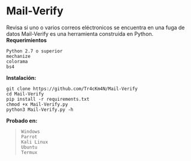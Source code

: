 # Mail-Verify

Revisa si uno o varios  correos eléctronicos se encuentra en una fuga de datos
Mail-Verify es una herramienta construida en Python.
**Requerimientos**

    Python 2.7 o superior
    mechanize
    colorama
    bs4
**Instalación:**

    git clone https://github.com/Tr4cKm4N/Mail-Verify
    cd Mail-Verify
    pip install -r requirements.txt
    chmod +x Mail-Verify.py
    python3 Mail-Verify.py -h
**Probado en:**
>     Windows
>     Parrot
>     Kali Linux
>     Ubuntu
>     Termux

 

